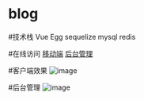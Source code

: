 # blog

#技术栈
Vue Egg sequelize mysql redis

#在线访问
[移动端](http://119.29.165.40)
[后台管理](http://119.29.165.40:8010)

#客户端效果
![image](https://tool.gifhome.com/giftools/compress/preview?name=8582d7fbf9a06fc92c7c6ac23834d723&w=448&q=40)

#后台管理
![image](https://tool.gifhome.com/giftools/compress/preview?name=02735c2fd7f0c69ff848f61fa1918f87&w=960&q=20)
